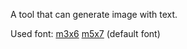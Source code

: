 A tool that can generate image with text.

Used font:
[m3x6](https://managore.itch.io/m3x6)
[m5x7](https://managore.itch.io/m5x7) (default font)
